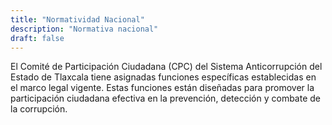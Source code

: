 ```yaml
---
title: "Normatividad Nacional"
description: "Normativa nacional"
draft: false
---
```


El Comité de Participación Ciudadana (CPC) del Sistema Anticorrupción del Estado de Tlaxcala tiene asignadas funciones específicas establecidas en el marco legal vigente. Estas funciones están diseñadas para promover la participación ciudadana efectiva en la prevención, detección y combate de la corrupción.
